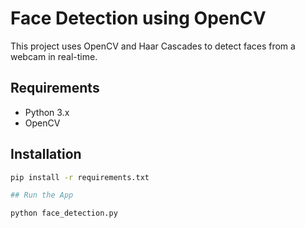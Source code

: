 # Face Detection using OpenCV

This project uses OpenCV and Haar Cascades to detect faces from a webcam in real-time.

## Requirements

- Python 3.x
- OpenCV

## Installation

```bash
pip install -r requirements.txt

## Run the App

python face_detection.py

